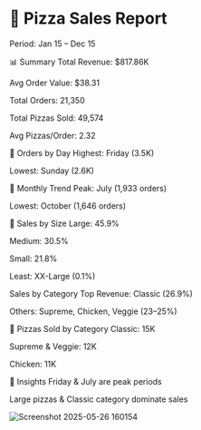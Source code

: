 
# 🍕 Pizza Sales Report

Period: Jan 15 – Dec 15

📊 Summary
Total Revenue: $817.86K

Avg Order Value: $38.31

Total Orders: 21,350

Total Pizzas Sold: 49,574

Avg Pizzas/Order: 2.32

📅 Orders by Day
Highest: Friday (3.5K)

Lowest: Sunday (2.6K)


📆 Monthly Trend
Peak: July (1,933 orders)

Lowest: October (1,646 orders)

🍕 Sales by Size
Large: 45.9%

Medium: 30.5%

Small: 21.8%

Least: XX-Large (0.1%)

Sales by Category
Top Revenue: Classic (26.9%)

Others: Supreme, Chicken, Veggie (23–25%)

🧮 Pizzas Sold by Category
Classic: 15K

Supreme & Veggie: 12K

Chicken: 11K

📌 Insights
Friday & July are peak periods

Large pizzas & Classic category dominate sales



![Screenshot 2025-05-26 160154](https://github.com/user-attachments/assets/f6f8e232-854d-4a0e-afae-ad0771e85434)

